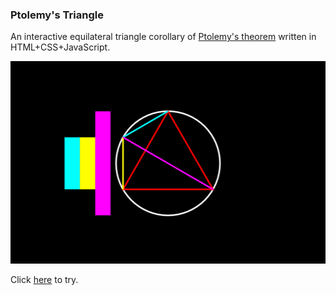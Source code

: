 ### Ptolemy's Triangle
An interactive equilateral triangle corollary of [Ptolemy's theorem](https://en.wikipedia.org/wiki/Ptolemy's_theorem#Equilateral_triangle) written in HTML+CSS+JavaScript.

![](ss_0.jpg)

Click [here](http://13bob.net/ptolemy) to try.
